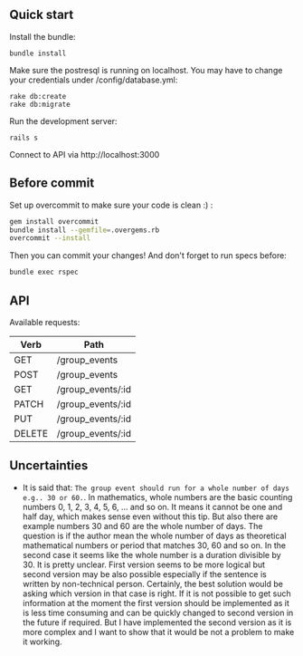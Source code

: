 ## Quick start

Install the bundle:
```
bundle install
```

Make sure the postresql is running on localhost. You may have to change your credentials under /config/database.yml:

```
rake db:create
rake db:migrate
```

Run the development server:

```
rails s
```

Connect to API via http://localhost:3000

## Before commit
Set up overcommit to make sure your code is clean :) :

```bash
gem install overcommit
bundle install --gemfile=.overgems.rb
overcommit --install
```
Then you can commit your changes! And don't forget to run specs before:

```bash
bundle exec rspec
```

## API

Available requests:

Verb | Path
--- | ---
GET | /group_events
POST | /group_events
GET | /group_events/:id
PATCH | /group_events/:id
PUT | /group_events/:id
DELETE | /group_events/:id

## Uncertainties
* It is said that: `The group event should run for a whole number of days e.g.. 30 or 60.`. In mathematics, whole numbers are the basic counting numbers 0, 1, 2, 3, 4, 5, 6, … and so on. It means it cannot be one and half day, which makes sense even without this tip.
But also there are example numbers 30 and 60 are the whole number of days. The question is if the author mean the whole number of days as theoretical mathematical numbers or period that matches 30, 60 and so on. In the second case it seems like the whole number is a duration divisible by 30.
It is pretty unclear. First version seems to be more logical but second version may be also possible especially if the sentence is written by non-technical person.
Certainly, the best solution would be asking which version in that case is right. If it is not possible to get such information at the moment the first version should be implemented as it is less time consuming and can be quickly changed to second version in the future if required. But I have implemented the second version as it is more complex and I want to show that it would be not a problem to make it working.
